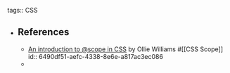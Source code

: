 tags:: CSS

- ## References
	- [An introduction to @scope in CSS](https://fullystacked.net/posts/scope-in-css) by Ollie Williams #[[CSS Scope]]
	  id:: 6490df51-aefc-4338-8e6e-a817ac3ec086
	-